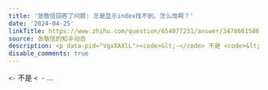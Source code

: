 ```yaml
---
title: '张敬信回答了问题: 总是显示index找不到，怎么改啊？'
date: '2024-04-25'
linkTitle: https://www.zhihu.com/question/654077231/answer/3478661586
source: 张敬信的知乎动态
description: <p data-pid="VgxXAXlL"><code>&lt;-</code> 不是 <code>&lt; -</code> ...
disable_comments: true
---
```

<p data-pid="VgxXAXlL"><code>&lt;-</code> 不是 <code>&lt; -</code> ...